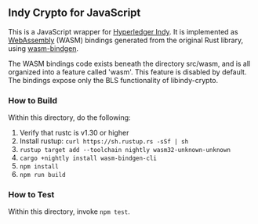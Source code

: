 ## Indy Crypto for JavaScript

This is a JavaScript wrapper for [Hyperledger Indy](https://www.hyperledger.org/projects/indy).
It is implemented as [WebAssembly](https://webassembly.org/) (WASM) bindings generated from the
original Rust library, using [wasm-bindgen](https://rustwasm.github.io/wasm-bindgen/).

The WASM bindings code exists beneath the directory src/wasm, and is all organized into a feature
called 'wasm'. This feature is disabled by default. The bindings expose only the BLS functionality
of libindy-crypto.

### How to Build

Within this directory, do the following:

1. Verify that rustc is v1.30 or higher
2. Install rustup: `curl https://sh.rustup.rs -sSf | sh`
3. `rustup target add --toolchain nightly wasm32-unknown-unknown`
4. `cargo +nightly install wasm-bindgen-cli`
5. `npm install`
6. `npm run build`

### How to Test

Within this directory, invoke `npm test`.